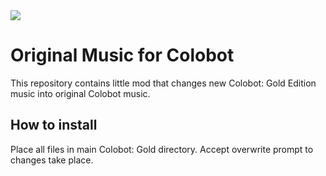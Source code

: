 <img src="https://raw.githubusercontent.com/bayerchemistry/Original-Colobot-Music/main/banner_music.png" />
<h1>Original Music for Colobot</h1>
This repository contains little mod that changes new Colobot: Gold Edition music into original Colobot music.

<h2>How to install</h2>
Place all files in main Colobot: Gold directory. Accept overwrite prompt to changes take place.
